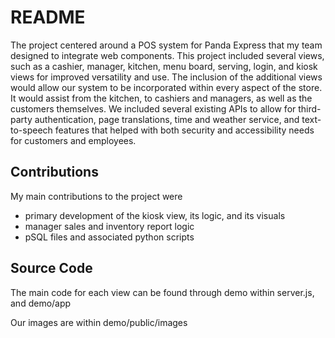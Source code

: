 # README
The project centered around a POS system for Panda Express that my team designed to integrate web components. This project included several views, such as a cashier, manager, kitchen, menu board, serving, login, and kiosk views for improved versatility and use. The inclusion of the additional views would allow our system to be incorporated within every aspect of the store. It would assist from the kitchen, to cashiers and managers, as well as the customers themselves. We included several existing APIs to allow for third-party authentication, page translations, time and weather service, and text-to-speech features that helped with both security and accessibility needs for customers and employees.

## Contributions
My main contributions to the project were 
* primary development of the kiosk view, its logic, and its visuals
* manager sales and inventory report logic
* pSQL files and associated python scripts

## Source Code
The main code for each view can be found through demo within server.js, and demo/app

Our images are within demo/public/images
